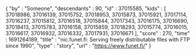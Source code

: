 {
  "by" : "Someone",
  "descendants" : 90,
  "id" : 37015585,
  "kids" : [ 37018986, 37016139, 37015752, 37018953, 37015873, 37015921, 37017114, 37016237, 37015812, 37016518, 37015844, 37017343, 37016175, 37016690, 37018413, 37015783, 37016158, 37015859, 37018293, 37015774, 37016015, 37016617, 37016932, 37016332, 37017931, 37016671 ],
  "score" : 270,
  "time" : 1691264189,
  "title" : "nic.funet.fi: Serving freely distributable files with FTP since 1990",
  "type" : "story",
  "url" : "https://www.funet.fi/"
}
